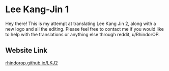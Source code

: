 # Lee Kang-Jin 1

Hey there! This is my attempt at translating Lee Kang Jin 2, along with a new logo and all the editing. Please feel free to contact me if you would like to help with the translations or anything else through reddit, u/RhindorOP.

## Website Link
[rhindorop.github.io/LKJ2](https://rhindorop.github.io/LKJ2/)

